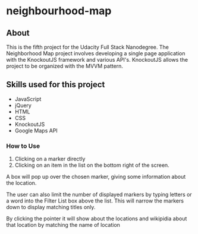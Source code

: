 # neighbourhood-map

## About

This is the fifth project for the Udacity Full Stack Nanodegree. The Neighborhood Map project involves developing a single page application with the KnockoutJS framework and various API's.  KnockoutJS allows the project to be organized with the MVVM pattern.

## Skills used for this project
- JavaScript
- jQuery
- HTML
- CSS
- KnockoutJS
- Google Maps API

### How to Use
1. Clicking on a marker directly
2. Clicking on an item in the list on the bottom right of the screen.

A box will pop up over the chosen marker, giving some information about the location.

The user can also limit the number of displayed markers by typing letters or a word into the Filter List box above the list. This will narrow the markers down to display matching titles only.

By clicking the pointer it will show about the locations and wikipidia about that location by matching the name of location
